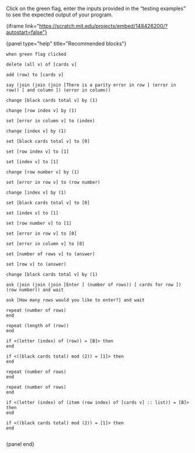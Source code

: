 Click on the green flag, enter the inputs provided in the “testing examples” to see the expected output of your program.

{iframe link="https://scratch.mit.edu/projects/embed/148426200/?autostart=false"}

{panel type="help" title="Recommended blocks"}

<pre><code class="scratch:split:random">when green flag clicked

delete (all v) of [cards v]

add (row) to [cards v]

say (join (join (join [There is a parity error in row ] (error in row)) [ and column ]) (error in column))
</code></pre>

<pre><code class="scratch:split:random">change [black cards total v] by (1)

change [row index v] by (1)

set [error in column v] to (index)

change [index v] by (1)

set [black cards total v] to [0]

set [row index v] to [1]

set [index v] to [1]

change [row number v] by (1)

set [error in row v] to (row number)

change [index v] by (1)

set [black cards total v] to [0]

set [index v] to [1]

set [row number v] to [1]

set [error in row v] to [0]

set [error in column v] to [0]

set [number of rows v] to (answer)

set [row v] to (answer)

change [black cards total v] by (1)
</code></pre>

<pre><code class="scratch:split:random">ask (join (join (join [Enter ] (number of rows)) [ cards for row ]) (row number)) and wait

ask [How many rows would you like to enter?] and wait
</code></pre>

<pre><code class="scratch:split:random">repeat (number of rows)
end

repeat (length of (row))
end

if &lt;(letter (index) of (row)) = [B]&gt; then
end

if &lt;((black cards total) mod (2)) = [1]&gt; then
end

repeat (number of rows)
end

repeat (number of rows)
end

if &lt;(letter (index) of (item (row index) of [cards v] :: list)) = [B]&gt; then
end

if &lt;((black cards total) mod (2)) = [1]&gt; then
end

</code></pre>

{panel end}